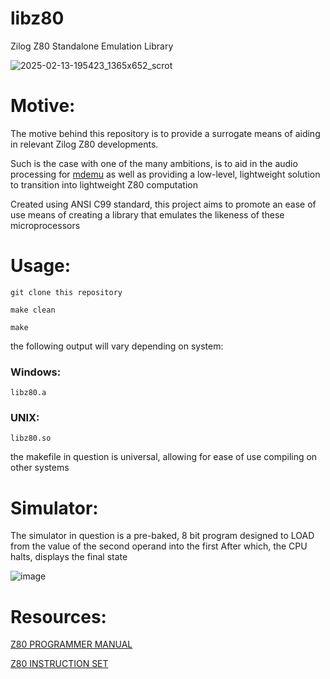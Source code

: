 # libz80
Zilog Z80 Standalone Emulation Library

![2025-02-13-195423_1365x652_scrot](https://github.com/user-attachments/assets/24d8a57b-1441-4ec3-8acd-c6b633ec4b4c)


# Motive:

The motive behind this repository is to provide a surrogate means of aiding in relevant Zilog Z80 developments.

Such is the case with one of the many ambitions, is to aid in the audio processing for [mdemu](https://github.com/hazzaclark/mdemu) as well as providing a low-level, lightweight solution to transition into lightweight Z80 computation

Created using ANSI C99 standard, this project aims to promote an ease of use means of creating a library that emulates the likeness of these microprocessors

# Usage:

```
git clone this repository

make clean

make
```

the following output will vary depending on system:

### Windows:

```
libz80.a
```

### UNIX:

```
libz80.so
```

the makefile in question is universal, allowing for ease of use compiling on other systems

# Simulator:

The simulator in question is a pre-baked, 8 bit program designed to LOAD from the value of the second operand into the first
After which, the CPU halts, displays the final state

![image](https://github.com/user-attachments/assets/577cdf36-4b42-44e8-a4c7-163a139a49b7)


# Resources:

[Z80 PROGRAMMER MANUAL](https://www.zilog.com/docs/z80/um0080.pdf)

[Z80 INSTRUCTION SET](https://map.grauw.nl/resources/z80instr.php)
